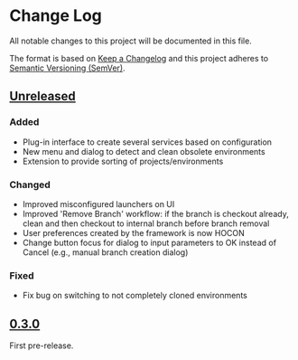 # Change Log
All notable changes to this project will be documented in this file.

The format is based on [Keep a Changelog](http://keepachangelog.com/en/1.0.0/)
and this project adheres to [Semantic Versioning (SemVer)](http://semver.org/).

## [Unreleased]

### Added

* Plug-in interface to create several services based on configuration
* New menu and dialog to detect and clean obsolete environments
* Extension to provide sorting of projects/environments

### Changed

* Improved misconfigured launchers on UI
* Improved 'Remove Branch' workflow: if the branch is checkout already, clean and then checkout to internal branch before branch removal
* User preferences created by the framework is now HOCON
* Change button focus for dialog to input parameters to OK instead of Cancel (e.g., manual branch creation dialog)

### Fixed

* Fix bug on switching to not completely cloned environments


## [0.3.0]

First pre-release.


[Unreleased]: https://github.com/aposin/gem/tree/main
[0.3.0]: https://github.com/aposin/gem/releases/tag/v0.3.0

